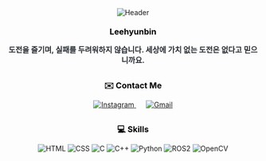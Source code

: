 <div align="center" style="max-width: 800px; margin: auto;">
    <!-- 헤더 이미지 -->
    <img src="https://capsule-render.vercel.app/api?type=waving&color=0:00a7bd,100:009afa&height=180&text=PoroHyun&animation=&fontColor=ffffff&fontSize=60" alt="Header" />
    <!-- 이름 및 소개 -->
    <h3 style="color: #000000; margin-top: 20px; margin-bottom: 10px; border-bottom: none; text-decoration: none;">Leehyunbin</h3>  
    <p style="font-weight: 700; font-size: 15px; text-align: center; color: #282d33; margin-bottom: 30px;">
        도전을 즐기며, 실패를 두려워하지 않습니다. 세상에 가치 없는 도전은 없다고 믿으니까요.
    </p> 
    <!-- 연락처 배지 -->
    <h3 style="color: #000000; margin-top: 20px; margin-bottom: 10px; border-bottom: none; text-decoration: none;">✉️ Contact Me</h3> 
    <p style="margin-bottom: 30px;">
        <a href="https://www.instagram.com/hyunbin.0.3" style="margin: 0 10px;">
            <img src="https://img.shields.io/badge/Instagram-E4405F?style=flat-square&logo=Instagram&logoColor=white" alt="Instagram" />
        </a>
        <a href="mailto:unit60888@gmail.com" style="margin: 0 10px;">
            <img src="https://img.shields.io/badge/Gmail-EA4335?style=flat-square&logo=Gmail&logoColor=white" alt="Gmail" />
        </a>
    </p> 
    <!-- 스킬 배지 -->
    <h3 style="color: #000000; margin-top: 20px; margin-bottom: 10px; border-bottom: none; text-decoration: none;">💻 Skills</h3> 
    <p style="margin-bottom: 30px;">
        <!-- HTML -->
        <img src="https://img.shields.io/badge/HTML5-E34F26?style=flat-square&logo=HTML5&logoColor=white" alt="HTML" />
        <!-- CSS -->
        <img src="https://img.shields.io/badge/CSS3-1572B6?style=flat-square&logo=CSS3&logoColor=white" alt="CSS" />
        <!-- C -->
        <img src="https://img.shields.io/badge/C-A8B9CC?style=flat-square&logo=C&logoColor=white" alt="C" />
        <!-- C++ -->
        <img src="https://img.shields.io/badge/C%2B%2B-00599C?style=flat-square&logo=C%2B%2B&logoColor=white" alt="C++" />
        <!-- Python -->
        <img src="https://img.shields.io/badge/Python-FFD43B?style=flat-square&logo=Python&logoColor=white" alt="Python" />
        <!-- ROS -->
        <img src="https://img.shields.io/badge/ROS-FF6600?style=flat-square&logo=ROS2&logoColor=white" alt="ROS2" />
        <!-- OpenCV -->
        <img src="https://img.shields.io/badge/OpenCV-5C3EE8?style=flat-square&logo=OpenCV&logoColor=white" alt="OpenCV" />
    </p> 
</div>

